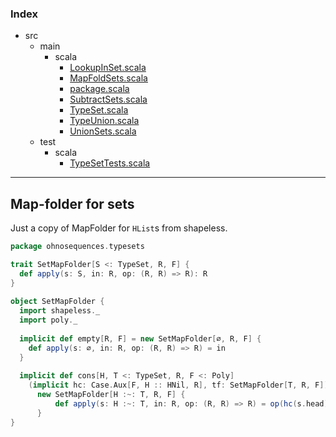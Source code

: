 ### Index

+ src
  + main
    + scala
      + [LookupInSet.scala](LookupInSet.md)
      + [MapFoldSets.scala](MapFoldSets.md)
      + [package.scala](package.md)
      + [SubtractSets.scala](SubtractSets.md)
      + [TypeSet.scala](TypeSet.md)
      + [TypeUnion.scala](TypeUnion.md)
      + [UnionSets.scala](UnionSets.md)
  + test
    + scala
      + [TypeSetTests.scala](../../test/scala/TypeSetTests.md)

------

## Map-folder for sets 
    
Just a copy of MapFolder for `HList`s from shapeless.


```scala
package ohnosequences.typesets

trait SetMapFolder[S <: TypeSet, R, F] {
  def apply(s: S, in: R, op: (R, R) => R): R 
}
  
object SetMapFolder {
  import shapeless._
  import poly._
  
  implicit def empty[R, F] = new SetMapFolder[∅, R, F] {
    def apply(s: ∅, in: R, op: (R, R) => R) = in
  }
  
  implicit def cons[H, T <: TypeSet, R, F <: Poly]
    (implicit hc: Case.Aux[F, H :: HNil, R], tf: SetMapFolder[T, R, F]) =
      new SetMapFolder[H :~: T, R, F] {
          def apply(s: H :~: T, in: R, op: (R, R) => R) = op(hc(s.head), tf(s.tail, in, op))
      }
}

```

